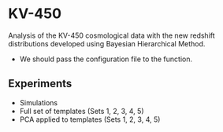 # KV-450

Analysis of the KV-450 cosmological data with the new redshift distributions developed using Bayesian Hierarchical Method.

- We should pass the configuration file to the function.

## Experiments
- Simulations
- Full set of templates (Sets 1, 2, 3, 4, 5)
- PCA applied to templates (Sets 1, 2, 3, 4, 5)
